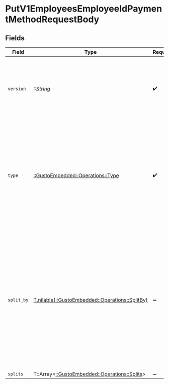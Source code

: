 # PutV1EmployeesEmployeeIdPaymentMethodRequestBody


## Fields

| Field                                                                                                                                                                                                          | Type                                                                                                                                                                                                           | Required                                                                                                                                                                                                       | Description                                                                                                                                                                                                    |
| -------------------------------------------------------------------------------------------------------------------------------------------------------------------------------------------------------------- | -------------------------------------------------------------------------------------------------------------------------------------------------------------------------------------------------------------- | -------------------------------------------------------------------------------------------------------------------------------------------------------------------------------------------------------------- | -------------------------------------------------------------------------------------------------------------------------------------------------------------------------------------------------------------- |
| `version`                                                                                                                                                                                                      | *::String*                                                                                                                                                                                                     | :heavy_check_mark:                                                                                                                                                                                             | The current version of the object. See the [versioning guide](https://docs.gusto.com/embedded-payroll/docs/versioning#object-layer) for information on how to use this field.                                  |
| `type`                                                                                                                                                                                                         | [::GustoEmbedded::Operations::Type](../../models/operations/type.md)                                                                                                                                           | :heavy_check_mark:                                                                                                                                                                                             | The payment method type. If type is Check, then split_by and splits do not need to be populated. If type is Direct Deposit, split_by and splits are required.                                                  |
| `split_by`                                                                                                                                                                                                     | [T.nilable(::GustoEmbedded::Operations::SplitBy)](../../models/operations/splitby.md)                                                                                                                          | :heavy_minus_sign:                                                                                                                                                                                             | Describes how the payment will be split. If split_by is Percentage, then the split amounts must add up to exactly 100. If split_by is Amount, then the last split amount must be nil to capture the remainder. |
| `splits`                                                                                                                                                                                                       | T::Array<[::GustoEmbedded::Operations::Splits](../../models/operations/splits.md)>                                                                                                                             | :heavy_minus_sign:                                                                                                                                                                                             | N/A                                                                                                                                                                                                            |